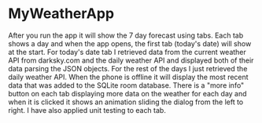 # MyWeatherApp

After you run the app it will show the 7 day forecast using tabs. Each tab shows a day and when the app opens,
the first tab (today's date) will show at the start. For today's date tab I retrieved data from the current weather API from 
darksky.com and the daily weather API and displayed both of their data parsing the JSON objects. For the rest of the days 
I just retrieved the daily weather API. When the phone is offline it will display the most recent data that was added to
the SQLite room database. There is a "more info" button on each tab displaying more data on the 
weather for each day and when it is clicked it shows an animation sliding the dialog from the left to right. I have also 
applied unit testing to each tab.
